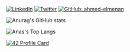 <a  href="https://www.linkedin.com/in/mouhcine-houiri-b63690152/" target="_blank"><img src="https://img.shields.io/badge/LinkedIn-%230077B5.svg?&style=flat-square&logo=linkedin&logoColor=white" alt="LinkedIn"></a>
<a  href="https://twitter.com/mhsnhr" target="_blank"><img src="https://img.shields.io/badge/Twitter-%230077B5.svg?&style=flat-square&logo=linkedin&logoColor=white" alt="Twitter"></a>
[![GitHub: ahmed-elmenan](https://img.shields.io/github/followers/mhouiri?label=follow&style=social)](https://github.com/mhouiri)

![Anurag's GitHub stats](https://github-readme-stats.vercel.app/api?username=ahmed-elmenan&show_icons=true&theme=radical)

 <img align="center" src="https://github-readme-stats.vercel.app/api/top-langs/?username=ahmed-elmenan&count_private=true&show_icons=true&theme=radical" alt="Anas's Top Langs" />
 
[![42 Profile Card](https://1337-readme.vercel.app/api/profile?cursus=42cursus&dark=true&email=hide&leet_logo=hide&login=ahmed-elmenan)](https://github.com/mohouyizme/1337-readme)
